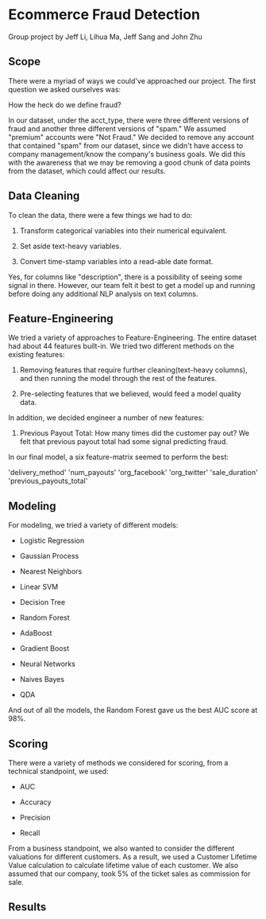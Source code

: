 # Ecommerce Fraud Detection
Group project by Jeff Li, Lihua Ma, Jeff Sang and John Zhu

## Scope
There were a myriad of ways we could've approached our project. The first question we asked ourselves was:

How the heck do we define fraud?

In our dataset, under the acct_type, there were three different versions of fraud and another three different versions of "spam." We assumed "premium" accounts were "Not Fraud." We decided to remove any account that contained "spam" from our dataset, since we didn't have access to company management/know the company's business goals. We did this with the awareness that we may be removing a good chunk of data points from the dataset, which could affect our results. 

## Data Cleaning
To clean the data, there were a few things we had to do:

1. Transform categorical variables into their numerical equivalent.

2. Set aside text-heavy variables.

3. Convert time-stamp variables into a read-able date format. 

Yes, for columns like "description", there is a possibility of seeing some signal in there. However, our team felt it best to get a model up and running before doing any additional NLP analysis on text columns. 

## Feature-Engineering
We tried a variety of approaches to Feature-Engineering. The entire dataset had about 44 features built-in. We tried two different methods on the existing features:

1. Removing features that require further cleaning(text-heavy columns), and then running the model through the rest of the features. 

2. Pre-selecting features that we believed, would feed a model quality data. 

In addition, we decided engineer a number of new features:

1. Previous Payout Total: How many times did the customer pay out? We felt that previous payout total had some signal predicting fraud.

In our final model, a six feature-matrix seemed to perform the best:

'delivery_method'
'num_payouts'
'org_facebook'
'org_twitter'
'sale_duration'
'previous_payouts_total'

## Modeling

For modeling, we tried a variety of different models:

- Logistic Regression

- Gaussian Process

- Nearest Neighbors

- Linear SVM

- Decision Tree

- Random Forest

- AdaBoost

- Gradient Boost

- Neural Networks

- Naives Bayes

- QDA

And out of all the models, the Random Forest gave us the best AUC score at 98%. 

## Scoring

There were a variety of methods we considered for scoring, from a technical standpoint, we used:

- AUC

- Accuracy

- Precision

- Recall

From a business standpoint, we also wanted to consider the different valuations for different customers. As a result, we used a Customer Lifetime Value calculation to calculate lifetime value of each customer. We also assumed that our company, took 5% of the ticket sales as commission for sale. 

## Results
